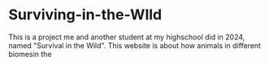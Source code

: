 # Surviving-in-the-WIld
This is a project me and another student at my highschool did in 2024, named "Survival in the Wild". This website is about how animals in different biomesin the 
